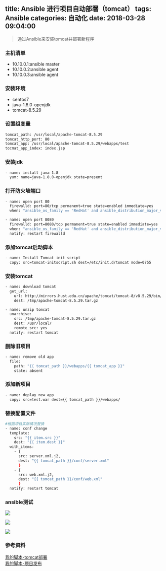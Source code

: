 title: Ansible 进行项目自动部署（tomcat）
tags: Ansible
categories: 自动化
date: 2018-03-28 09:04:00
---
> 通过Ansible来安装tomcat并部署新程序

### 主机清单
* 10.10.0.1:ansible master
* 10.10.0.2:ansible agent
* 10.10.0.3:ansible agent

### 安装环境
* centos7
* java-1.8.0-openjdk
* tomcat-8.5.29

### 设置组变量
```bash
tomcat_path: /usr/local/apache-tomcat-8.5.29
tomcat_http_port: 80
tomcat_app: /usr/local/apache-tomcat-8.5.29/webapps/test
tocmat_app_index: index.jsp
```
<!-- more -->
### 安装jdk
```bash
- name: install java 1.8
  yum: name=java-1.8.0-openjdk state=present
```
### 打开防火墙端口
```bash
- name: open port 80
  firewalld: port=80/tcp permanent=true state=enabled immediate=yes
  when: "ansible_os_family == 'RedHat' and ansible_distribution_major_version == '7'"

- name: open port 8080
  firewalld: port=8080/tcp permanent=true state=enabled immediate=yes
  when: "ansible_os_family == 'RedHat' and ansible_distribution_major_version == '7'"
  notify: restart firewalld
```

### 添加tomcat启动脚本
```bash
- name: Install Tomcat init script
  copy: src=tomcat-initscript.sh dest=/etc/init.d/tomcat mode=0755
```

### 安装tomcat
```bash
- name: download tomcat
  get_url:
    url: http://mirrors.hust.edu.cn/apache/tomcat/tomcat-8/v8.5.29/bin/apache-tomcat-8.5.29.tar.gz
    dest: /tmp/apache-tomcat-8.5.29.tar.gz

- name: unzip tomcat
  unarchive:
    src: /tmp/apache-tomcat-8.5.29.tar.gz  
    dest: /usr/local/
    remote_src: yes
  notify: restart tomcat
```
### 删除旧项目
```bash
- name: remove old app
  file: 
    path: "{{ tomcat_path }}/webapps/{{ tomcat_app }}"
    state: absent
```
### 添加新项目
```bash
- name: deplay new app
  copy: src=test.war dest={{ tomcat_path }}/webapps/
```

### 替换配置文件
```bash
#根据项目实际情况替换
- name: conf change
  template:
    src: "{{ item.src }}"
    dest: "{{ item.dest }}"
  with_items:
    - {
      src: server.xml.j2,
      dest: "{{ tomcat_path }}/conf/server.xml"
      }
    - {
      src: web.xml.j2,
      dest: "{{ tomcat_path }}/conf/web.xml"
      }
  notify: restart tomcat
```
### ansible测试
![](https://ws1.sinaimg.cn/large/006Xrlj6gy1fpsavlllzvj30b1045747.jpg)  

![](https://ws1.sinaimg.cn/large/006Xrlj6gy1fpsaykxo8wj30qf09pdhh.jpg)  

![](https://ws1.sinaimg.cn/large/006Xrlj6gy1fpsaz38u0uj30b503n747.jpg)  

### 参考资料
[我的脚本-tomcat部署](https://github.com/Lianyi-xz/ansible-examples/tree/master/tomcat-install)  
[我的脚本-项目发布](https://github.com/Lianyi-xz/ansible-examples/tree/master/tomcat-deplay)